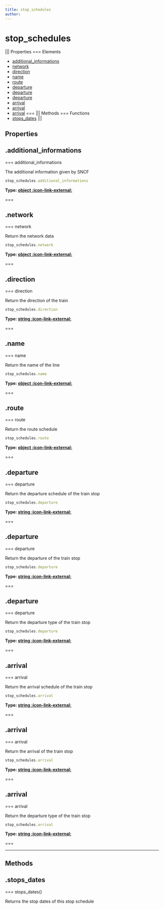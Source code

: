 ```yaml
---
title: stop_schedules
author:
---
```


# stop_schedules

||| Properties
=== Elements
- [additional_informations](#additional_informations)
- [network](#network)
- [direction](#direction)
- [name](#name)
- [route](#route)
- [departure](#departure)
- [departure](#departure)
- [departure](#departure)
- [arrival](#arrival)
- [arrival](#arrival)
- [arrival](#arrival)
===
||| Methods
=== Functions
- [stops_dates](#stops_dates)
|||
## Properties
## .additional_informations

=== additional_informations

The additional information given by SNCF


```javascript
stop_schedules.additional_informations
```
**Type: [object :icon-link-external:](https://developer.mozilla.org/en-US/docs/Web/JavaScript/Reference/Global_Objects/Object)**

===

## .network

=== network

Return the network data


```javascript
stop_schedules.network
```
**Type: [object :icon-link-external:](https://developer.mozilla.org/en-US/docs/Web/JavaScript/Reference/Global_Objects/Object)**

===

## .direction

=== direction

Return the direction of the train


```javascript
stop_schedules.direction
```
**Type: [string :icon-link-external:](https://developer.mozilla.org/en-US/docs/Web/JavaScript/Reference/Global_Objects/String)**

===

## .name

=== name

Return the name of the line


```javascript
stop_schedules.name
```
**Type: [object :icon-link-external:](https://developer.mozilla.org/en-US/docs/Web/JavaScript/Reference/Global_Objects/Object)**

===

## .route

=== route

Return the route schedule


```javascript
stop_schedules.route
```
**Type: [object :icon-link-external:](https://developer.mozilla.org/en-US/docs/Web/JavaScript/Reference/Global_Objects/Object)**

===

## .departure

=== departure

Return the departure schedule of the train stop


```javascript
stop_schedules.departure
```
**Type: [string :icon-link-external:](https://developer.mozilla.org/en-US/docs/Web/JavaScript/Reference/Global_Objects/String)**

===

## .departure

=== departure

Return the departure of the train stop


```javascript
stop_schedules.departure
```
**Type: [string :icon-link-external:](https://developer.mozilla.org/en-US/docs/Web/JavaScript/Reference/Global_Objects/String)**

===

## .departure

=== departure

Return the departure type of the train stop


```javascript
stop_schedules.departure
```
**Type: [string :icon-link-external:](https://developer.mozilla.org/en-US/docs/Web/JavaScript/Reference/Global_Objects/String)**

===

## .arrival

=== arrival

Return the arrival schedule of the train stop


```javascript
stop_schedules.arrival
```
**Type: [string :icon-link-external:](https://developer.mozilla.org/en-US/docs/Web/JavaScript/Reference/Global_Objects/String)**

===

## .arrival

=== arrival

Return the arrival of the train stop


```javascript
stop_schedules.arrival
```
**Type: [string :icon-link-external:](https://developer.mozilla.org/en-US/docs/Web/JavaScript/Reference/Global_Objects/String)**

===

## .arrival

=== arrival

Return the departure type of the train stop


```javascript
stop_schedules.arrival
```
**Type: [string :icon-link-external:](https://developer.mozilla.org/en-US/docs/Web/JavaScript/Reference/Global_Objects/String)**

===

---
## Methods
## .stops_dates

=== stops_dates()

Returns the stop dates of this stop schedule

